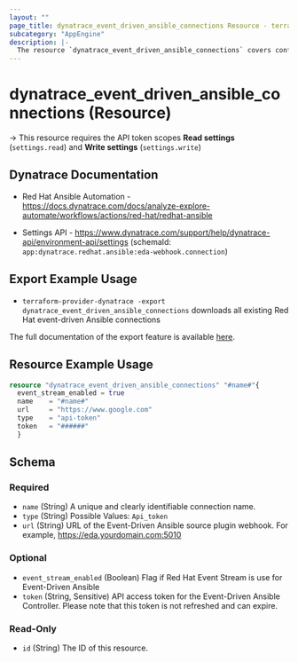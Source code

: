 ```yaml
---
layout: ""
page_title: dynatrace_event_driven_ansible_connections Resource - terraform-provider-dynatrace"
subcategory: "AppEngine"
description: |-
  The resource `dynatrace_event_driven_ansible_connections` covers configuration for Red Hat event-driven Ansible connections
---
```


# dynatrace_event_driven_ansible_connections (Resource)

-> This resource requires the API token scopes **Read settings** (`settings.read`) and **Write settings** (`settings.write`)

## Dynatrace Documentation

- Red Hat Ansible Automation - https://docs.dynatrace.com/docs/analyze-explore-automate/workflows/actions/red-hat/redhat-ansible

- Settings API - https://www.dynatrace.com/support/help/dynatrace-api/environment-api/settings (schemaId: `app:dynatrace.redhat.ansible:eda-webhook.connection`)

## Export Example Usage

- `terraform-provider-dynatrace -export dynatrace_event_driven_ansible_connections` downloads all existing Red Hat event-driven Ansible connections

The full documentation of the export feature is available [here](https://dt-url.net/h203qmc).

## Resource Example Usage

```terraform
resource "dynatrace_event_driven_ansible_connections" "#name#"{
  event_stream_enabled = true
  name    = "#name#"
  url     = "https://www.google.com"
  type    = "api-token"
  token   = "######"
  }
```

<!-- schema generated by tfplugindocs -->
## Schema

### Required

- `name` (String) A unique and clearly identifiable connection name.
- `type` (String) Possible Values: `Api_token`
- `url` (String) URL of the Event-Driven Ansible source plugin webhook. For example, https://eda.yourdomain.com:5010

### Optional

- `event_stream_enabled` (Boolean) Flag if Red Hat Event Stream is use for Event-Driven Ansible
- `token` (String, Sensitive) API access token for the Event-Driven Ansible Controller. Please note that this token is not refreshed and can expire.

### Read-Only

- `id` (String) The ID of this resource.
 